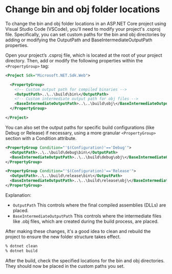 # Change bin and obj folder locations

To change the bin and obj folder locations in an ASP.NET Core project using Visual Studio Code (VSCode), you'll need to modify your project's .csproj file. Specifically, you can set custom paths for the bin and obj directories by adding or modifying the OutputPath and BaseIntermediateOutputPath properties.

Open your project’s .csproj file, which is located at the root of your project directory. Then, add or modify the following properties within the `<PropertyGroup>` tag:

```xml
<Project Sdk="Microsoft.NET.Sdk.Web">

  <PropertyGroup>
    <!-- Custom output path for compiled binaries -->
    <OutputPath>..\..\build\bin\</OutputPath>    
    <!-- Custom intermediate output path for obj files -->
    <BaseIntermediateOutputPath>..\..\build\obj\</BaseIntermediateOutputPath>
  </PropertyGroup>

</Project>
```

You can also set the output paths for specific build configurations (like Debug or Release) if necessary, using a more granular `<PropertyGroup>` section with a Condition attribute.

```xml
<PropertyGroup Condition="'$(Configuration)'=='Debug'">
  <OutputPath>..\..\build\debug\bin\</OutputPath>
  <BaseIntermediateOutputPath>..\..\build\debug\obj\</BaseIntermediateOutputPath>
</PropertyGroup>

<PropertyGroup Condition="'$(Configuration)'=='Release'">
  <OutputPath>..\..\build\release\bin\</OutputPath>
  <BaseIntermediateOutputPath>..\..\build\release\obj\</BaseIntermediateOutputPath>
</PropertyGroup>
```


Explanation:

* `OutputPath` This controls where the final compiled assemblies (DLLs) are placed.
* `BaseIntermediateOutputPath` This controls where the intermediate files like .obj files, which are created during the build process, are placed.

After making these changes, it's a good idea to clean and rebuild the project to ensure the new folder structure takes effect.

```zsh
% dotnet clean
% dotnet build
```

After the build, check the specified locations for the bin and obj directories. They should now be placed in the custom paths you set.